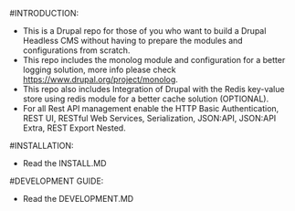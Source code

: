 #INTRODUCTION:

- This is a Drupal repo for those of you who want to build a Drupal Headless CMS without having to prepare the modules and configurations from scratch.
- This repo includes the monolog module and configuration for a better logging solution, more info please check https://www.drupal.org/project/monolog.
- This repo also includes Integration of Drupal with the Redis key-value store using redis module for a better cache solution (OPTIONAL).
- For all Rest API management enable the HTTP Basic Authentication, REST UI, RESTful Web Services, Serialization, JSON:API, JSON:API Extra, REST Export Nested.

#INSTALLATION:
- Read the INSTALL.MD

#DEVELOPMENT GUIDE:
- Read the DEVELOPMENT.MD
